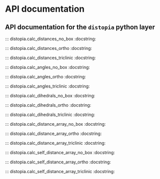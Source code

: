 # API documentation

## API documentation for the `distopia` python layer

::: distopia.calc_distances_no_box
    :docstring:

::: distopia.calc_distances_ortho
    :docstring:

::: distopia.calc_distances_triclinic
    :docstring:

::: distopia.calc_angles_no_box
    :docstring:

::: distopia.calc_angles_ortho
    :docstring:

::: distopia.calc_angles_triclinic
    :docstring:

::: distopia.calc_dihedrals_no_box
    :docstring:


::: distopia.calc_dihedrals_ortho
    :docstring:

::: distopia.calc_dihedrals_triclinic
    :docstring:

::: distopia.calc_distance_array_no_box
    :docstring:

::: distopia.calc_distance_array_ortho
    :docstring:

::: distopia.calc_distance_array_triclinic
    :docstring:

::: distopia.calc_self_distance_array_no_box
    :docstring:

::: distopia.calc_self_distance_array_ortho
    :docstring:

::: distopia.calc_self_distance_array_triclinic
    :docstring: